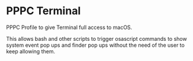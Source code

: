 # PPPC Terminal

PPPC Profile to give Terminal full access to macOS.

This allows bash and other scripts to trigger osascript commands to show system event pop ups and finder pop ups without the need of the user to keep allowing them.
